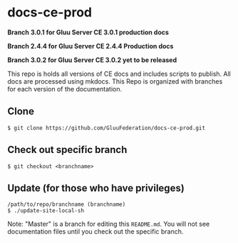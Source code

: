 # docs-ce-prod

**Branch 3.0.1 for Gluu Server CE 3.0.1 production docs** 

**Branch 2.4.4 for Gluu Server CE 2.4.4 Production docs**

**Branch 3.0.2 for Gluu Server CE 3.0.2 yet to be released**    

This repo is holds all versions of CE docs and includes scripts to publish.  All docs are processed using mkdocs. This Repo is organized with branches for each version of the documentation.

## Clone
`$ git clone https://github.com/GluuFederation/docs-ce-prod.git`

## Check out specific branch
`$ git checkout <branchname>`

## Update (for those who have privileges)
```
/path/to/repo/branchname (branchname)
$ ./update-site-local-sh
```

Note: 
   "Master" is a branch for editing this `README.md`.  You will not see documentation files until you check out the specific branch.
